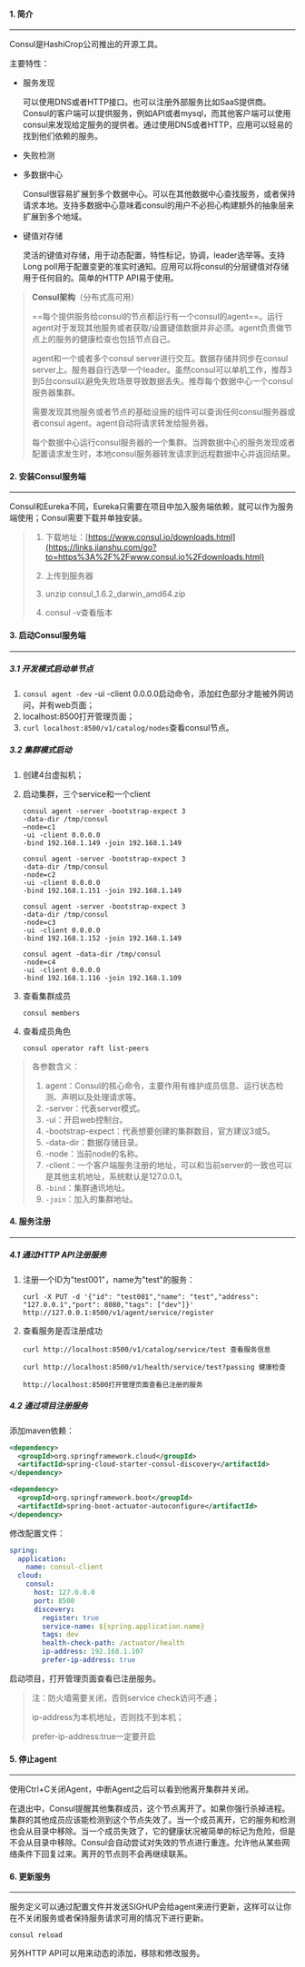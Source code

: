 #### 1. 简介

---

Consul是HashiCrop公司推出的开源工具。

主要特性：

- 服务发现

  可以使用DNS或者HTTP接口。也可以注册外部服务比如SaaS提供商。Consul的客户端可以提供服务，例如API或者mysql，而其他客户端可以使用consul来发现给定服务的提供者。通过使用DNS或者HTTP，应用可以轻易的找到他们依赖的服务。

- 失败检测

- 多数据中心

  Consul很容易扩展到多个数据中心。可以在其他数据中心查找服务，或者保持请求本地。支持多数据中心意味着consul的用户不必担心构建额外的抽象层来扩展到多个地域。

- 键值对存储

  灵活的键值对存储，用于动态配置，特性标记，协调，leader选举等。支持Long poll用于配置变更的准实时通知。应用可以将consul的分层键值对存储用于任何目的。简单的HTTP API易于使用。

>**Consul架构**（分布式高可用）
>
>==每个提供服务给consul的节点都运行有一个consul的agent==。运行agent对于发现其他服务或者获取/设置键值数据并非必须。agent负责做节点上的服务的健康检查也包括节点自己。
>
>agent和一个或者多个consul server进行交互。数据存储并同步在consul server上。服务器自行选举一个leader。虽然consul可以单机工作，推荐3到5台consul以避免失败场景导致数据丢失。推荐每个数据中心一个consul服务器集群。
>
>需要发现其他服务或者节点的基础设施的组件可以查询任何consul服务器或者consul agent。agent自动将请求转发给服务器。
>
>每个数据中心运行consul服务器的一个集群。当跨数据中心的服务发现或者配置请求发生时，本地consul服务器转发请求到远程数据中心并返回结果。



#### 2. 安装Consul服务端

---

Consul和Eureka不同，Eureka只需要在项目中加入服务端依赖，就可以作为服务端使用；Consul需要下载并单独安装。

>1. 下载地址：[https://www.consul.io/downloads.html](https://links.jianshu.com/go?to=https%3A%2F%2Fwww.consul.io%2Fdownloads.html)
>
>2. 上传到服务器
>
>3. unzip consul_1.6.2_darwin_amd64.zip
>
>4. consul -v查看版本



#### 3. 启动Consul服务端

---

##### 3.1 开发模式启动单节点

1. `consul agent -dev` -ui -client 0.0.0.0启动命令，添加红色部分才能被外网访问，并有web页面；
2. localhost:8500打开管理页面；
3. `curl localhost:8500/v1/catalog/nodes`查看consul节点。



##### 3.2 集群模式启动

1. 创建4台虚拟机；

2. 启动集群，三个service和一个client

   ```shell
   consul agent -server -bootstrap-expect 3 
   -data-dir /tmp/consul 
   –node=c1 
   -ui -client 0.0.0.0 
   -bind 192.168.1.149 -join 192.168.1.149
   
   consul agent -server -bootstrap-expect 3 
   -data-dir /tmp/consul 
   -node=c2 
   -ui -client 0.0.0.0 
   -bind 192.168.1.151 -join 192.168.1.149
   
   consul agent -server -bootstrap-expect 3 
   -data-dir /tmp/consul 
   -node=c3 
   -ui -client 0.0.0.0 
   -bind 192.168.1.152 -join 192.168.1.149
   ```

   ```shell
   consul agent -data-dir /tmp/consul 
   -node=c4 
   -ui -client 0.0.0.0 
   -bind 192.168.1.116 -join 192.168.1.109
   ```

3. 查看集群成员

   ```shell
   consul members

4. 查看成员角色

   ```shell
   consul operator raft list-peers
   ```

>各参数含义：
>
>1. agent：Consul的核心命令，主要作用有维护成员信息、运行状态检测、声明以及处理请求等。
>2. -server：代表server模式。
>3. -ui：开启web控制台。
>4. -bootstrap-expect：代表想要创建的集群数目，官方建议3或5。
>5. -data-dir：数据存储目录。
>6. -node：当前node的名称。
>7. -client：一个客户端服务注册的地址，可以和当前server的一致也可以是其他主机地址，系统默认是127.0.0.1。
>8. `-bind`：集群通讯地址。
>9. `-join`：加入的集群地址。



#### 4. 服务注册

---

##### 4.1 通过HTTP API注册服务

1. 注册一个ID为"test001"，name为"test"的服务：

   ```shell
   curl -X PUT -d '{"id": "test001","name": "test","address": "127.0.0.1","port": 8080,"tags": ["dev"]}' http://127.0.0.1:8500/v1/agent/service/register
   ```

2. 查看服务是否注册成功

   ```shell
   curl http://localhost:8500/v1/catalog/service/test 查看服务信息
   
   curl http://localhost:8500/v1/health/service/test?passing 健康检查
   
   http://localhost:8500打开管理页面查看已注册的服务
   ```

##### 4.2 通过项目注册服务

添加maven依赖：

```xml
<dependency>
  <groupId>org.springframework.cloud</groupId>
  <artifactId>spring-cloud-starter-consul-discovery</artifactId>
</dependency>

<dependency>
  <groupId>org.springframework.boot</groupId>
  <artifactId>spring-boot-actuator-autoconfigure</artifactId>
</dependency>
```

修改配置文件：

```yaml
spring:
  application:
    name: consul-client
  cloud:
    consul:
      host: 127.0.0.0
      port: 8500
      discovery:
        register: true
        service-name: ${spring.application.name}
        tags: dev
        health-check-path: /actuator/health
        ip-address: 192.168.1.107
        prefer-ip-address: true
```

启动项目，打开管理页面查看已注册服务。

>注：防火墙需要关闭，否则service check访问不通；
>
>ip-address为本机地址，否则找不到本机；
>
>prefer-ip-address:true一定要开启



#### 5. 停止agent

---

使用Ctrl+C关闭Agent，中断Agent之后可以看到他离开集群并关闭。 

在退出中，Consul提醒其他集群成员，这个节点离开了。如果你强行杀掉进程。集群的其他成员应该能检测到这个节点失效了。当一个成员离开，它的服务和检测也会从目录中移除。当一个成员失效了，它的健康状况被简单的标记为危险，但是不会从目录中移除。Consul会自动尝试对失效的节点进行重连。允许他从某些网络条件下回复过来。离开的节点则不会再继续联系。



#### 6. 更新服务

---

服务定义可以通过配置文件并发送SIGHUP会给agent来进行更新，这样可以让你在不关闭服务或者保持服务请求可用的情况下进行更新。

```shell
consul reload
```

另外HTTP API可以用来动态的添加，移除和修改服务。